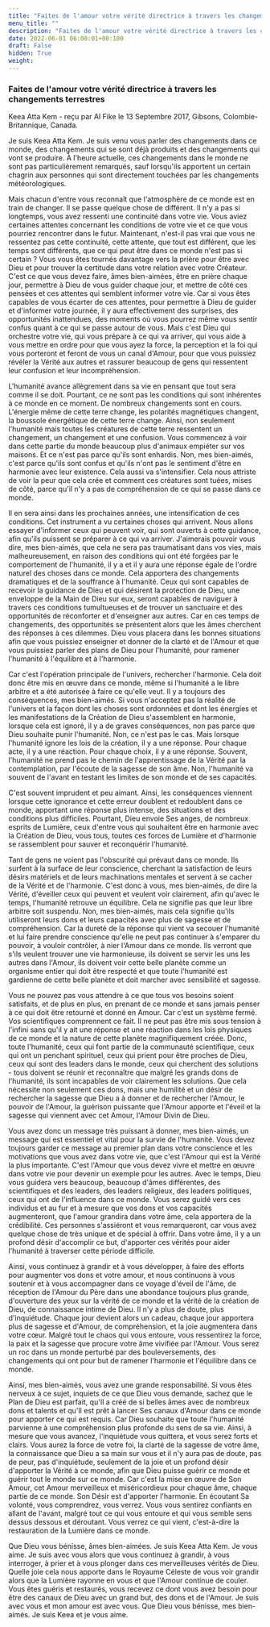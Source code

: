 ```yaml
---
title: "Faites de l'amour votre vérité directrice à travers les changements terrestres"
menu_title: ""
description: "Faites de l'amour votre vérité directrice à travers les changements terrestres"
date: 2022-06-01 06:00:01+00:100
draft: False
hidden: True
weight:
---
```

### Faites de l'amour votre vérité directrice à travers les changements terrestres

Keea Atta Kem - reçu par Al Fike le 13 Septembre 2017, Gibsons, Colombie-Britannique, Canada.

Je suis Keea Atta Kem. Je suis venu vous parler des changements dans ce monde, des changements qui se sont déjà produits et des changements qui vont se produire. À l'heure actuelle, ces changements dans le monde ne sont pas particulièrement remarqués, sauf lorsqu'ils apportent un certain chagrin aux personnes qui sont directement touchées par les changements météorologiques.

Mais chacun d'entre vous reconnaît que l'atmosphère de ce monde est en train de changer. Il se passe quelque chose de différent. Il n'y a pas si longtemps, vous avez ressenti une continuité dans votre vie. Vous aviez certaines attentes concernant les conditions de votre vie et ce que vous pourriez rencontrer dans le futur. Maintenant, n'est-il pas vrai que vous ne ressentez pas cette continuité, cette attente, que tout est différent, que les temps sont différents, que ce qui peut être dans ce monde n'est pas si certain ? Vous vous êtes tournés davantage vers la prière pour être avec Dieu et pour trouver la certitude dans votre relation avec votre Créateur. C'est ce que vous devez faire, âmes bien-aimées, être en prière chaque jour, permettre à Dieu de vous guider chaque jour, et mettre de côté ces pensées et ces attentes qui semblent informer votre vie. Car si vous êtes capables de vous écarter de ces attentes, pour permettre à Dieu de guider et d'informer votre journée, il y aura effectivement des surprises, des opportunités inattendues, des moments où vous pourrez même vous sentir confus quant à ce qui se passe autour de vous. Mais c'est Dieu qui orchestre votre vie, qui vous prépare à ce qui va arriver, qui vous aide à vous mettre en ordre pour que vous ayez la force, la perception et la foi qui vous porteront et feront de vous un canal d'Amour, pour que vous puissiez révéler la Vérité aux autres et rassurer beaucoup de gens qui ressentent leur confusion et leur incompréhension.

L'humanité avance allègrement dans sa vie en pensant que tout sera comme il se doit. Pourtant, ce ne sont pas les conditions qui sont inhérentes à ce monde en ce moment. De nombreux changements sont en cours. L'énergie même de cette terre change, les polarités magnétiques changent, la boussole énergétique de cette terre change. Ainsi, non seulement l'humanité mais toutes les créatures de cette terre ressentent un changement, un changement et une confusion. Vous commencez à voir dans cette partie du monde beaucoup plus d'animaux empiéter sur vos maisons. Et ce n'est pas parce qu'ils sont enhardis. Non, mes bien-aimés, c'est parce qu'ils sont confus et qu'ils n'ont pas le sentiment d'être en harmonie avec leur existence. Cela aussi va s'intensifier. Cela nous attriste de voir la peur que cela crée et comment ces créatures sont tuées, mises de côté, parce qu'il n'y a pas de compréhension de ce qui se passe dans ce monde.

Il en sera ainsi dans les prochaines années, une intensification de ces conditions. Cet instrument a vu certaines choses qui arrivent. Nous allons essayer d'informer ceux qui peuvent voir, qui sont ouverts à cette guidance, afin qu'ils puissent se préparer à ce qui va arriver. J'aimerais pouvoir vous dire, mes bien-aimés, que cela ne sera pas traumatisant dans vos vies, mais malheureusement, en raison des conditions qui ont été forgées par le comportement de l'humanité, il y a et il y aura une réponse égale de l'ordre naturel des choses dans ce monde. Cela apportera des changements dramatiques et de la souffrance à l'humanité. Ceux qui sont capables de recevoir la guidance de Dieu et qui désirent la protection de Dieu, une enveloppe de la Main de Dieu sur eux, seront capables de naviguer à travers ces conditions tumultueuses et de trouver un sanctuaire et des opportunités de réconforter et d'enseigner aux autres. Car en ces temps de changements, des opportunités se présentent alors que les âmes cherchent des réponses à ces dilemmes. Dieu vous placera dans les bonnes situations afin que vous puissiez enseigner et donner de la clarté et de l'Amour et que vous puissiez parler des plans de Dieu pour l'humanité, pour ramener l'humanité à l'équilibre et à l'harmonie.

Car c'est l'opération principale de l'univers, rechercher l'harmonie. Cela doit donc être mis en œuvre dans ce monde, même si l'humanité a le libre arbitre et a été autorisée à faire ce qu'elle veut. Il y a toujours des conséquences, mes bien-aimés. Si vous n'acceptez pas la réalité de l'univers et la façon dont les choses sont ordonnées et dont les énergies et les manifestations de la Création de Dieu s'assemblent en harmonie, lorsque cela est ignoré, il y a de graves conséquences, non pas parce que Dieu souhaite punir l'humanité. Non, ce n'est pas le cas. Mais lorsque l'humanité ignore les lois de la création, il y a une réponse. Pour chaque acte, il y a une réaction. Pour chaque choix, il y a une réponse. Souvent, l'humanité ne prend pas le chemin de l'apprentissage de la Vérité par la contemplation, par l'écoute de la sagesse de son âme. Non, l'humanité va souvent de l'avant en testant les limites de son monde et de ses capacités.

C'est souvent imprudent et peu aimant. Ainsi, les conséquences viennent lorsque cette ignorance et cette erreur doublent et redoublent dans ce monde, apportant une réponse plus intense, des situations et des conditions plus difficiles. Pourtant, Dieu envoie Ses anges, de nombreux esprits de Lumière, ceux d'entre vous qui souhaitent être en harmonie avec la Création de Dieu, vous tous, toutes ces forces de Lumière et d'harmonie se rassemblent pour sauver et reconquérir l'humanité.

Tant de gens ne voient pas l'obscurité qui prévaut dans ce monde. Ils surfent à la surface de leur conscience, cherchant la satisfaction de leurs désirs matériels et de leurs machinations mentales et servent à se cacher de la Vérité et de l'harmonie. C'est donc à vous, mes bien-aimés, de dire la Vérité, d'éveiller ceux qui peuvent et veulent voir clairement, afin qu'avec le temps, l'humanité retrouve un équilibre. Cela ne signifie pas que leur libre arbitre soit suspendu. Non, mes bien-aimés, mais cela signifie qu'ils utiliseront leurs dons et leurs capacités avec plus de sagesse et de compréhension. Car la dureté de la réponse qui vient va secouer l'humanité et lui faire prendre conscience qu'elle ne peut pas continuer à s'emparer du pouvoir, à vouloir contrôler, à nier l'Amour dans ce monde. Ils verront que s'ils veulent trouver une vie harmonieuse, ils doivent se servir les uns les autres dans l'Amour, ils doivent voir cette belle planète comme un organisme entier qui doit être respecté et que toute l'humanité est gardienne de cette belle planète et doit marcher avec sensibilité et sagesse.

Vous ne pouvez pas vous attendre à ce que tous vos besoins soient satisfaits, et de plus en plus, en prenant de ce monde et sans jamais penser à ce qui doit être retourné et donné en Amour. Car c'est un système fermé. Vos scientifiques comprennent ce fait. Il ne peut pas être mis sous tension à l'infini sans qu'il y ait une réponse et une réaction dans les lois physiques de ce monde et la nature de cette planète magnifiquement créée. Donc, toute l'humanité, ceux qui font partie de la communauté scientifique, ceux qui ont un penchant spirituel, ceux qui prient pour être proches de Dieu, ceux qui sont des leaders dans le monde, ceux qui cherchent des solutions - tous doivent se réunir et reconnaître que malgré les grands dons de l'humanité, ils sont incapables de voir clairement les solutions. Que cela nécessite non seulement ces dons, mais une humilité et un désir de rechercher la sagesse que Dieu a à donner et de rechercher l'Amour, le pouvoir de l'Amour, la guérison puissante que l'Amour apporte et l'éveil et la sagesse qui viennent avec cet Amour, l'Amour Divin de Dieu.

Vous avez donc un message très puissant à donner, mes bien-aimés, un message qui est essentiel et vital pour la survie de l'humanité. Vous devez toujours garder ce message au premier plan dans votre conscience et les motivations que vous avez dans votre vie, que c'est l'Amour qui est la Vérité la plus importante. C'est l'Amour que vous devez vivre et mettre en œuvre dans votre vie pour devenir un exemple pour les autres. Avec le temps, Dieu vous guidera vers beaucoup, beaucoup d'âmes différentes, des scientifiques et des leaders, des leaders religieux, des leaders politiques, ceux qui ont de l'influence dans ce monde. Vous serez guidé vers ces individus et au fur et à mesure que vos dons et vos capacités augmenteront, que l'amour grandira dans votre âme, cela apportera de la crédibilité. Ces personnes s'assiéront et vous remarqueront, car vous avez quelque chose de très unique et de spécial à offrir. Dans votre âme, il y a un profond désir d'accomplir ce but, d'apporter ces vérités pour aider l'humanité à traverser cette période difficile.

Ainsi, vous continuez à grandir et à vous développer, à faire des efforts pour augmenter vos dons et votre amour, et nous continuons à vous soutenir et à vous accompagner dans ce voyage d'éveil de l'âme, de réception de l'Amour du Père dans une abondance toujours plus grande, d'ouverture des yeux sur la vérité de ce monde et la vérité de la création de Dieu, de connaissance intime de Dieu. Il n'y a plus de doute, plus d'inquiétude. Chaque jour devient alors un cadeau, chaque jour apportera plus de sagesse et d'Amour, de compréhension, et la joie augmentera dans votre cœur. Malgré tout le chaos qui vous entoure, vous ressentirez la force, la paix et la sagesse que procure votre âme vivifiée par l'Amour. Vous serez un roc dans un monde perturbé par des bouleversements, des changements qui ont pour but de ramener l'harmonie et l'équilibre dans ce monde.

Ainsi, mes bien-aimés, vous avez une grande responsabilité. Si vous êtes nerveux à ce sujet, inquiets de ce que Dieu vous demande, sachez que le Plan de Dieu est parfait, qu'Il a créé de si belles âmes avec de nombreux dons et talents et qu'Il est prêt à lancer Ses canaux d'Amour dans ce monde pour apporter ce qui est requis. Car Dieu souhaite que toute l'humanité parvienne à une compréhension plus profonde du sens de sa vie. Ainsi, à mesure que vous avancez, l'inquiétude vous quittera, et vous serez forts et clairs. Vous aurez la force de votre foi, la clarté de la sagesse de votre âme, la connaissance que Dieu a sa main sur vous et il n'y aura pas de doute, pas de peur, pas d'inquiétude, seulement de la joie et un profond désir d'apporter la Vérité à ce monde, afin que Dieu puisse guérir ce monde et guérir tout le monde sur ce monde. Car c'est la mise en œuvre de Son Amour, cet Amour merveilleux et miséricordieux pour chaque âme, chaque partie de ce monde. Son Désir est d'apporter l'harmonie. En écoutant Sa volonté, vous comprendrez, vous verrez. Vous vous sentirez confiants en allant de l'avant, malgré tout ce qui vous entoure et qui vous semble sens dessus dessous et déroutant. Vous verrez ce qui vient, c'est-à-dire la restauration de la Lumière dans ce monde.

Que Dieu vous bénisse, âmes bien-aimées. Je suis Keea Atta Kem. Je vous aime. Je suis avec vous alors que vous continuez à grandir, à vous interroger, à prier et à vous plonger dans ces merveilleuses vérités de Dieu. Quelle joie cela nous apporte dans le Royaume Céleste de vous voir grandir alors que la Lumière rayonne en vous et que l'Amour continue de couler. Vous êtes guéris et restaurés, vous recevez ce dont vous avez besoin pour être des canaux de Dieu avec un grand but, des dons et de l'Amour. Je suis avec vous et mon amour est avec vous. Que Dieu vous bénisse, mes bien-aimés. Je suis Keea et je vous aime.
